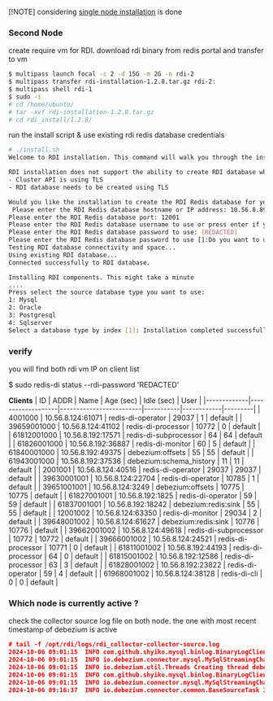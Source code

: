 [!NOTE]
considering [single node installation](/docs/installation.md) is done

### Second Node

create require vm for RDI. 
download rdi binary from redis portal and transfer to vm

```bash
$ multipass launch focal -c 2 -d 15G -m 2G -n rdi-2
$ multipass transfer rdi-installation-1.2.8.tar.gz rdi-2:
$ multipass shell rdi-1
$ sudo -i
# cd /home/ubuntu/
# tar -xvf rdi-installation-1.2.8.tar.gz
# cd rdi_install/1.2.8/
```

run the install script &  use existing rdi redis database credentials

```bash
# ./install.sh
Welcome to RDI installation. This command will walk you through the installation steps.

RDI installation does not support the ability to create RDI database when:
- Cluster API is using TLS
- RDI database needs to be created using TLS

Would you like the installation to create the RDI Redis database for you? [Y/n]: n
 Please enter the RDI Redis database hostname or IP address: 10.56.8.89
Please enter the RDI Redis database port: 12001 
Please enter the RDI Redis database username to use or press enter if you are using the default user: 
Please enter the RDI Redis database password to use: [REDACTED]
Please enter the RDI Redis database password to use []:Do you want to use TLS? [y/N]: N
Testing RDI database connectivity and space...
Using existing RDI database...
Connected successfully to RDI database.

Installing RDI components. This might take a minute
....
Press select the source database type you want to use: 
1: Mysql
2: Oracle
3: Postgresql
4: Sqlserver
Select a database type by index [1]: Installation completed successfully!
```

### verify

you will find both rdi vm IP on client list


$ sudo redis-di status   --rdi-password 'REDACTED'

**Clients**
| ID          | ADDR              | Name                    | Age (sec) | Idle (sec) | User    |
|-------------|-------------------|-------------------------|-----------|------------|---------|
| 4001000     | 10.56.8.124:61071 | redis-di-operator       | 29037     | 1          | default |
| 39659001000 | 10.56.8.124:41102 | redis-di-processor      | 10772     | 0          | default |
| 61812001000 | 10.56.8.192:17571 | redis-di-subprocessor   | 64        | 64         | default |
| 61826001000 | 10.56.8.192:36887 | redis-di-monitor        | 60        | 5          | default |
| 61840001000 | 10.56.8.192:49375 | debezium:offsets        | 55        | 55         | default |
| 61943001000 | 10.56.8.192:37536 | debezium:schema_history | 11        | 11         | default |
| 2001001     | 10.56.8.124:40516 | redis-di-operator       | 29037     | 29037      | default |
| 39630001001 | 10.56.8.124:22704 | redis-di-operator       | 10785     | 1          | default |
| 39651001001 | 10.56.8.124:3249  | debezium:offsets        | 10775     | 10775      | default |
| 61827001001 | 10.56.8.192:1825  | redis-di-operator       | 59        | 59         | default |
| 61837001001 | 10.56.8.192:18242 | debezium:redis:sink     | 55        | 55         | default |
| 12001002    | 10.56.8.124:63350 | redis-di-monitor        | 29034     | 2          | default |
| 39648001002 | 10.56.8.124:61627 | debezium:redis:sink     | 10776     | 10776      | default |
| 39662001002 | 10.56.8.124:49618 | redis-di-subprocessor   | 10772     | 10772      | default |
| 39666001002 | 10.56.8.124:24521 | redis-di-processor      | 10771     | 0          | default |
| 61811001002 | 10.56.8.192:44193 | redis-di-processor      | 64        | 0          | default |
| 61815001002 | 10.56.8.192:12586 | redis-di-processor      | 63        | 3          | default |
| 61828001002 | 10.56.8.192:23822 | redis-di-operator       | 59        | 4          | default |
| 61968001002 | 10.56.8.124:38128 | redis-di-cli            | 0         | 0          | default |


### Which node is currently active ?

check the collector source log file on both node. the one with most recent timestamp of debezium is active

```json
# tail -f /opt/rdi/logs/rdi_collector-collector-source.log
2024-10-06 09:01:15  INFO com.github.shyiko.mysql.binlog.BinaryLogClient Keepalive: Trying to restore lost connection to 10.56.8.231:3306 
2024-10-06 09:01:15  INFO io.debezium.connector.mysql.MySqlStreamingChangeEventSource Stopped reading binlog after 0 events, last recorded offset: {file=mysql-bin.000010, pos=6924, server_id=1, event=1} 
2024-10-06 09:01:15  INFO io.debezium.util.Threads Creating thread debezium-mysqlconnector-rdi-binlog-client 
2024-10-06 09:01:15  INFO com.github.shyiko.mysql.binlog.BinaryLogClient Connected to 10.56.8.231:3306 at mysql-bin.000010/6924 (sid:1, cid:2628) 
2024-10-06 09:01:15  INFO io.debezium.connector.mysql.MySqlStreamingChangeEventSource Connected to binlog at 10.56.8.231:3306, starting at MySqlOffsetContext [sourceInfoSchema=Schema{io.debezium.connector.mysql.Source:STRUCT}, sourceInfo=SourceInfo [currentGtid=null, currentBinlogFilename=mysql-bin.000010, currentBinlogPosition=6885, currentRowNumber=0, serverId=1, sourceTime=null, threadId=-1, currentQuery=null, tableIds=[], databaseName=null], snapshotCompleted=false, transactionContext=TransactionContext [currentTransactionId=null, perTableEventCount={}, totalEventCount=0], restartGtidSet=null, currentGtidSet=null, restartBinlogFilename=mysql-bin.000010, restartBinlogPosition=6924, restartRowsToSkip=0, restartEventsToSkip=1, currentEventLengthInBytes=39, inTransaction=false, transactionId=null, incrementalSnapshotContext =IncrementalSnapshotContext [windowOpened=false, chunkEndPosition=null, dataCollectionsToSnapshot=[], lastEventKeySent=null, maximumKey=null]] 
2024-10-06 09:16:37  INFO io.debezium.connector.common.BaseSourceTask 39 records sent during previous 03:19:01.225, last recorded offset of {server=rdi} partition is {ts_sec=1728184597, file=mysql-bin.000010, pos=23006, row=1, server_id=1} 
```

